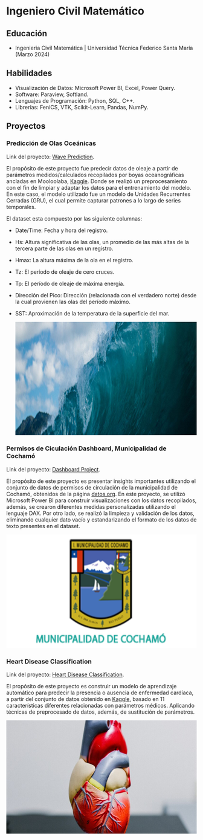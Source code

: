 # Ingeniero Civil Matemático

## Educación 

- <span style="font-size:1em;"> Ingenieria Civil Matemática | Universidad Técnica Federico Santa María (Marzo 2024) </span> 

## Habilidades

- Visualización de Datos: Microsoft Power BI, Excel, Power Query.
- Software: Paraview, Softland.
- Lenguajes de Programación: Python, SQL, C++.
- Librerías: FeniCS, VTK, Scikit-Learn, Pandas, NumPy.

## Proyectos

### Predicción de Olas Oceánicas

Link del proyecto: [Wave Prediction](https://github.com/JavierValladaresCo/Waves_Prediction?tab=readme-ov-file).


El propósito de este proyecto fue predecir datos de oleaje a partir de parámetros medidos/calculados recopilados por boyas oceanográficas ancladas en Mooloolaba, [Kaggle](https://www.kaggle.com/datasets/jolasa/waves-measuring-buoys-data-mooloolaba). Donde se realizó un preprocesamiento con el fin de limpiar y adaptar los datos para el entrenamiento del modelo. En este caso, el modelo utilizado fue un modelo de Unidades Recurrentes Cerradas (GRU), el cual permite capturar patrones a lo largo de series temporales.

El dataset esta compuesto por las siguiente columnas:

- Date/Time: Fecha y hora del registro.
- Hs: Altura significativa de las olas, un promedio de las más altas de la tercera parte de las olas en un registro.
- Hmax: La altura máxima de la ola en el registro.
- Tz: El período de oleaje de cero cruces.
- Tp: El período de oleaje de máxima energía.
- Dirección del Pico: Dirección (relacionada con el verdadero norte) desde la cual provienen las olas del período máximo.
- SST: Aproximación de la temperatura de la superficie del mar.

  <img src="Images/dataset-cover.jpg" alt="Wave Prediction" width="600" height= "300"/>


### Permisos de Ciculación Dashboard, Municipalidad de Cochamó

Link del proyecto: [Dashboard Project](https://github.com/JavierValladaresCo/Cochamo_PowerBI).

El propósito de este proyecto es presentar insights importantes utilizando el conjunto de datos de permisos de circulación de la municipalidad de Cochamó, obtenidos de la página [datos.org](https://datos.gob.cl/). En este proyecto, se utilizó Microsoft Power BI para construir visualizaciones con los datos recopilados, además, se crearon diferentes medidas personalizadas utilizando el lenguaje DAX. Por otro lado, se realizó la limpieza y validación de los datos, eliminando cualquier dato vacío y estandarizando el formato de los datos de texto presentes en el dataset.


<img src="Images/escudocochamo-1.png" alt="Municipalidad Cochamo" width="600" height= "300"/>

### Heart Disease Classification

Link del proyecto: [Heart Disease Classification](https://github.com/JavierValladaresCo/Heart_Disease_Classification).

El propósito de este proyecto es construir un modelo de aprendizaje automático para predecir la presencia o ausencia de enfermedad cardíaca, a partir del conjunto de datos obtenido en [Kaggle](https://www.kaggle.com/datasets/mexwell/heart-disease-dataset/data), basado en 11 características diferentes relacionadas con parámetros médicos. Aplicando técnicas de preprocesado de datos, además, de sustitución de parámetros.

<img src="Images/Heart_Disease.jpg" alt="Heart Disease Classification" width="600" height= "300"/>


